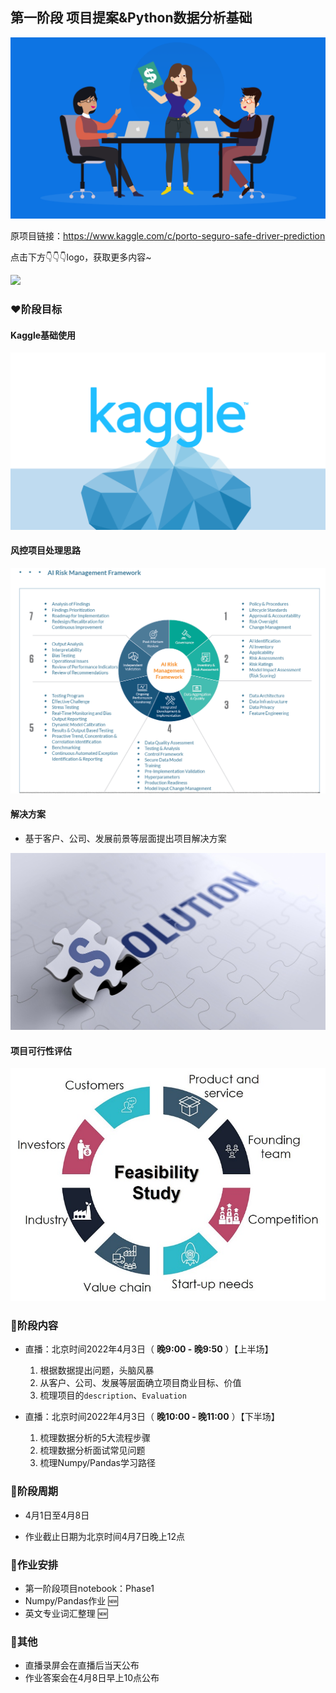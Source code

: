 ## 第一阶段 项目提案&Python数据分析基础

![输入图片说明](../../pic/proposal.png)

原项目链接：https://www.kaggle.com/c/porto-seguro-safe-driver-prediction

点击下方👇👇👇logo，获取更多内容~

<a href='https://mp.weixin.qq.com/mp/appmsgalbum?__biz=Mzg2OTU4NzI3NQ==&action=getalbum&album_id=1764511202329624577#wechat_redirect'> 
<img src='https://gitee.com/gzjzg/WhaleDataScienceProject/raw/master/pic/project_logo.jpg'/></a>


### ❤️阶段目标



#### Kaggle基础使用

![输入图片说明](../../pic/kaggle.png)
 
#### 风控项目处理思路

![输入图片说明](../../pic/risk_management.png)

#### 解决方案

- 基于客户、公司、发展前景等层面提出项目解决方案

![输入图片说明](../../pic/solution.png)

#### 项目可行性评估

![输入图片说明](../../pic/feasibility.png)

 
### 💛阶段内容   

- 直播：北京时间2022年4月3日（ **晚9:00 - 晚9:50** ）【上半场】 
    1. 根据数据提出问题，头脑风暴
    2. 从客户、公司、发展等层面确立项目商业目标、价值
    3. 梳理项目的`description`、`Evaluation`

- 直播：北京时间2022年4月3日（ **晚10:00 - 晚11:00** ）【下半场】
    1. 梳理数据分析的5大流程步骤
    2. 梳理数据分析面试常见问题
    3. 梳理Numpy/Pandas学习路径 

### 💚阶段周期


- 4月1日至4月8日

- 作业截止日期为北京时间4月7日晚上12点


### 💙作业安排


- 第一阶段项目notebook：Phase1
- Numpy/Pandas作业 🆕
- 英文专业词汇整理 🆕


### 💜其他


- 直播录屏会在直播后当天公布
- 作业答案会在4月8日早上10点公布
